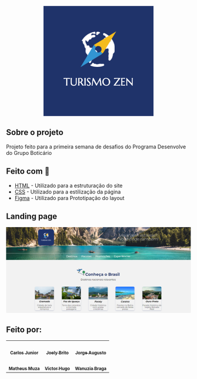 <div align="center">
    <img src="./img/logo.png" alt="Logo">
</div>

## Sobre o projeto

Projeto feito para a primeira semana de desafios do Programa Desenvolve do Grupo Boticário

## Feito com :rocket:

- [HTML](https://developer.mozilla.org/pt-BR/docs/Web/HTML) - Utilizado para a estruturação do site
- [CSS](https://developer.mozilla.org/pt-BR/docs/Web/CSS) - Utilizado para a estilização da página
- [Figma](https://www.figma.com/file/JgXaAcnjGzyFAvSYc3mphj/Omaitopy---Ag%C3%AAncia-de-Viagens-Zem-team-library?node-id=0%3A1) - Utilizado para Prototipação do layout

## Landing page

[<img src="./img/landing_page.png" alt="Logo">](https://gutoggg.github.io/agencia-zen/)


## Feito por:
<div align="center">
    <table>
  <tr>
    <td align="center"><a href="https://github.com/Carlos-Jr1"><img style="border-radius: 50%;" src="https://avatars.githubusercontent.com/u/97963620?v=4" width="100px;" alt=""/><br /><sub><b>Carlos Junior</b></sub></a><br /></td>
    <td align="center"><a href="https://github.com/Joely-Brito"><img style="border-radius: 50%;" src="https://avatars.githubusercontent.com/u/98559997?v=4" width="100px;" alt=""/><br /><sub><b>Joely Brito</b></sub></a><br /></td>
    <td align="center"><a href="https://github.com/gutoggg"><img style="border-radius: 50%;" src="https://avatars.githubusercontent.com/u/72248716?v=4" width="100px;" alt=""/><br /><sub><b>Jorge Augusto</b></sub></a><br /></td>
  </tr>
  <tr>
  <td align="center"><a href="https://github.com/MatheusMuza"><img style="border-radius: 50%;" src="https://avatars.githubusercontent.com/u/99446225?v=4" width="100px;" alt=""/><br /><sub><b>Matheus Muza</b></sub></a><br /></td>
    <td align="center"><a href="https://github.com/vhdmdls4"><img style="border-radius: 50%;" src="https://avatars.githubusercontent.com/u/98192244?v=4" width="100px;" alt=""/><br /><sub><b>Victor Hugo</b></sub></a><br /></td>
    <td align="center"><a href="https://github.com/Wanuzia"><img style="border-radius: 50%;" src="https://avatars.githubusercontent.com/u/98324557?v=4" width="100px;" alt=""/><br /><sub><b>Wanuzia Braga</b></sub></a><br /></td>
  </tr>
</table>
</div>

